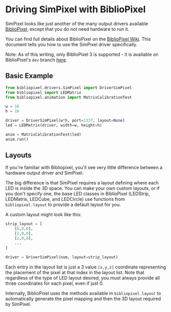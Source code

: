# Driving SimPixel with BiblioPixel

SimPixel looks like just another of the many output drivers available [BiblioPixel](https://github.com/ManiacalLabs/BiblioPixel), except that you do not need hardware to run it. 

You can find full details about BiblioPixel on the [BiblioPixel Wiki](https://github.com/ManiacalLabs/BiblioPixel/wiki). This document tells you how to use the SimPixel driver specifically. 

Note: As of this writing, only BiblioPixel 3 is supported - it is available on BiblioPixel's `dev` branch [here](https://github.com/ManiacalLabs/BiblioPixel/tree/dev).

## Basic Example

``` python
from bibliopixel.drivers.SimPixel import DriverSimPixel
from bibliopixel import LEDMatrix
from bibliopixel.animation import MatrixCalibrationTest

w = 16
h = 16

driver = DriverSimPixel(w*h, port=1337, layout=None)
led = LEDMatrix(driver, width=w, height=h)

anim = MatrixCalibrationTest(led)
anim.run()
```

## Layouts

If you're familiar with Bibliopixel, you'll see very little difference between a hardware output driver and SimPixel. 

The big difference is that SimPixel requires a layout defining where each LED is inside the 3D space. You can make your own custom layouts, or if you don't specify one, the base LED classes in BiblioPixel (LEDStrip, LEDMatrix, LEDCube, and LEDCircle) use functions from `bibliopixel.layout` to provide a default layout for you.

A custom layout might look like this:

```python
strip_layout = [
    [0,0,0],
    [1,0,0],
    [2,0,0],
    ...
]

driver = DriverSimPixel(num, layout=strip_layout)
```
Each entry in the layout list is just a 3 value `[x,y,z]` coordinate representing the placement of the pixel at that index in the layout list. Note that regardless of the type of LED layout desired, you must always provide all three coordinates for each pixel, even if just 0.

Internally, BiblioPixel uses the methods available in `bibliopixel.layout` to automatically generate the pixel mapping and then the 3D layout required by SimPixel.
